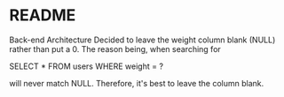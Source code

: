 # README

Back-end Architecture
Decided to leave the weight column blank (NULL) rather than put a 0. The reason being, when searching for 

SELECT  *
FROM    users
WHERE   weight = ?

will never match NULL. Therefore, it's best to leave the column blank.
